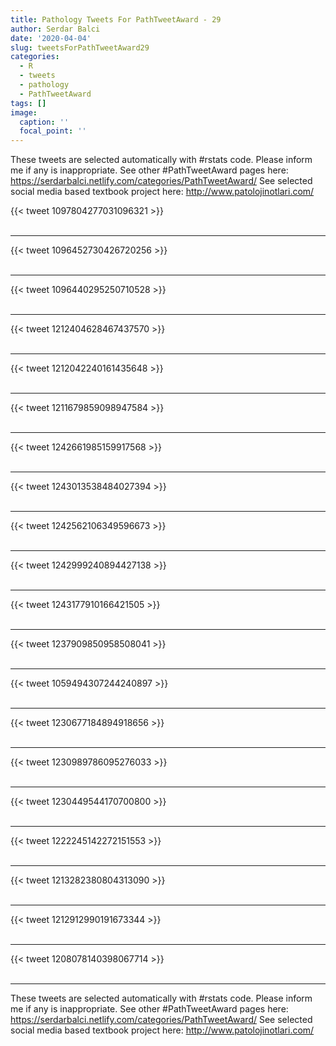 ```yaml
---
title: Pathology Tweets For PathTweetAward - 29
author: Serdar Balci
date: '2020-04-04'
slug: tweetsForPathTweetAward29
categories:
  - R
  - tweets
  - pathology
  - PathTweetAward
tags: []
image:
  caption: ''
  focal_point: ''
---
```



These tweets are selected automatically with #rstats code. Please inform me if any is inappropriate.
See other #PathTweetAward pages here: https://serdarbalci.netlify.com/categories/PathTweetAward/ 
See selected social media based textbook project here: http://www.patolojinotlari.com/

{{< tweet 1097804277031096321 >}}
<br>
<br>
<hr>
{{< tweet 1096452730426720256 >}}
<br>
<br>
<hr>
{{< tweet 1096440295250710528 >}}
<br>
<br>
<hr>
{{< tweet 1212404628467437570 >}}
<br>
<br>
<hr>
{{< tweet 1212042240161435648 >}}
<br>
<br>
<hr>
{{< tweet 1211679859098947584 >}}
<br>
<br>
<hr>
{{< tweet 1242661985159917568 >}}
<br>
<br>
<hr>
{{< tweet 1243013538484027394 >}}
<br>
<br>
<hr>
{{< tweet 1242562106349596673 >}}
<br>
<br>
<hr>
{{< tweet 1242999240894427138 >}}
<br>
<br>
<hr>
{{< tweet 1243177910166421505 >}}
<br>
<br>
<hr>
{{< tweet 1237909850958508041 >}}
<br>
<br>
<hr>
{{< tweet 1059494307244240897 >}}
<br>
<br>
<hr>
{{< tweet 1230677184894918656 >}}
<br>
<br>
<hr>
{{< tweet 1230989786095276033 >}}
<br>
<br>
<hr>
{{< tweet 1230449544170700800 >}}
<br>
<br>
<hr>
{{< tweet 1222245142272151553 >}}
<br>
<br>
<hr>
{{< tweet 1213282380804313090 >}}
<br>
<br>
<hr>
{{< tweet 1212912990191673344 >}}
<br>
<br>
<hr>
{{< tweet 1208078140398067714 >}}
<br>
<br>
<hr>


These tweets are selected automatically with #rstats code. Please inform me if any is inappropriate.
See other #PathTweetAward pages here: https://serdarbalci.netlify.com/categories/PathTweetAward/ 
See selected social media based textbook project here: http://www.patolojinotlari.com/
